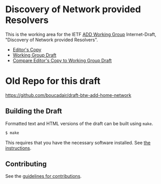 # Discovery of Network provided Resolvers

This is the working area for the IETF [ADD Working Group](https://datatracker.ietf.org/wg/add/documents/) Internet-Draft, "Discovery of Network provided Resolvers".

* [Editor's Copy](https://ietf-wg-add.github.io/draft-ietf-add-dnr/#go.draft-ietf-add-dnr.html)
* [Working Group Draft](https://tools.ietf.org/html/draft-ietf-add-dnr)
* [Compare Editor's Copy to Working Group Draft](https://ietf-wg-add.github.io/draft-ietf-add-dnr/#go.draft-ietf-add-dnr.diff)

# Old Repo for this draft

https://github.com/boucadair/draft-btw-add-home-network 

## Building the Draft

Formatted text and HTML versions of the draft can be built using `make`.

```sh
$ make
```

This requires that you have the necessary software installed.  See
[the instructions](https://github.com/martinthomson/i-d-template/blob/master/doc/SETUP.md).


## Contributing

See the
[guidelines for contributions](https://github.com/ietf-wg-add/draft-ietf-add-dnr/blob/master/CONTRIBUTING.md).
